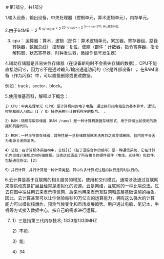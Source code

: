 ＃第1部分，共1部分

1.输入设备，输出设备，中央处理器（控制单元，算术逻辑单元），内存单元。

2.由于64MB = 2 <sup> 6 </ sup> * 2 <sup> 20 </ sup> = 2 <sup> 26 </ sup>字节;
   所以需要26位。

3. cpu：
运算器：算术，逻辑（部件：算术逻辑单元，累加器，寄存器组，路径转换器，数据总线）
控制器：复位，使能（部件：计数器，指令寄存器，指令解码器，状态寄存器，时钟发生器，微操作信号发生器）

4.辅助存储器是非易失性存储器（在设备断电时不会丢失存储的数据），CPU不能直接访问它，因为它不是通过输入/输出通道访问的（它是外部设备） 。在RAM设备（作为闪存）中，可以直接删除或更改数据。

例如：track，sector，block。

5.使用维基百科，解释以下概念： 

    1）CPU：中央处理单元（CPU）是计算机内的电子电路，通过执行指令指定的基本算术，逻辑，控制和输入/输出（I / O）操作来执行计算机程序的指令。 。

    2）RAM：随机存取存储器（RAM /ræm/）是一种计算机数据存储形式，用于存储当前使用的数据和机器代码。 

    3）ROM：一种半导体存储器，其特性是一旦存储数据就无法再将之改变或删除，且内容不会因为电源关闭而消失。

    4）总线：在计算机体系结构中，总线[1]（拉丁语综合体的缩写）是一种通信系统，它在计算机内部或计算机之间传输数据。该表达式涵盖了所有相关的硬件组件（电线，光纤等）和软件，包括通信协议。[2]

    5）并行计算：并行计算是一种计算类型，其中许多计算或过程的执行是同时执行的。

6.云计算是基于互联网的相关服务的增加，使用和交付模式，通常涉及通过互联网来提供动态易扩展且经常是虚拟化的资源。云是网络，互联网的一种比喻说法。过去在图中往往用云来表示电信网，后来也用来表示互联网和底层基础设施的抽象。因此，云计算甚至可以让你体验每秒10万亿次的运算能力，拥有这么强大的计算能力可以模拟核爆炸，预测气候变化和市场发展趋势。用户通过电脑，笔记本，手机等方式接入数据中心，按自己的需求进行运算。

7. 1）三是指第三代内存技术; 1333指1333MHZ

    2）不能。

    3）能;

    4）34
